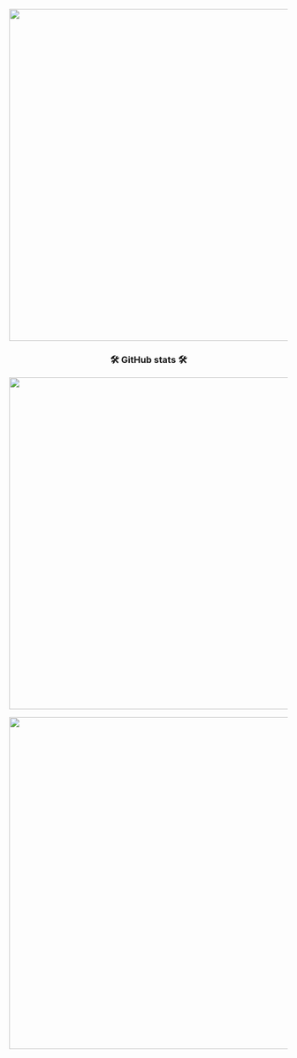 <p align="center">
  <img src="https://github-readme-streak-stats.herokuapp.com/?user=tectiv3&theme=monokai-metallian&hide_border=true" width="600px" />
</p>

<h3 align="center">🛠 GitHub stats 🛠</h3>

<p align="center">
  <img src="https://github-readme-stats.vercel.app/api/?username=tectiv3&show_icons=true&title_color=fff&icon_color=79ff97&text_color=9f9f9f&bg_color=151515&hide=stars" width="600px"/>
</p>

<p align="center">
  <img src="https://github-readme-stats.vercel.app/api/top-langs/?username=tectiv3&include_forks=true&langs_count=10&layout=compact&title_color=fff&text_color=fff&bg_color=151515" width="600px" />
</p>

